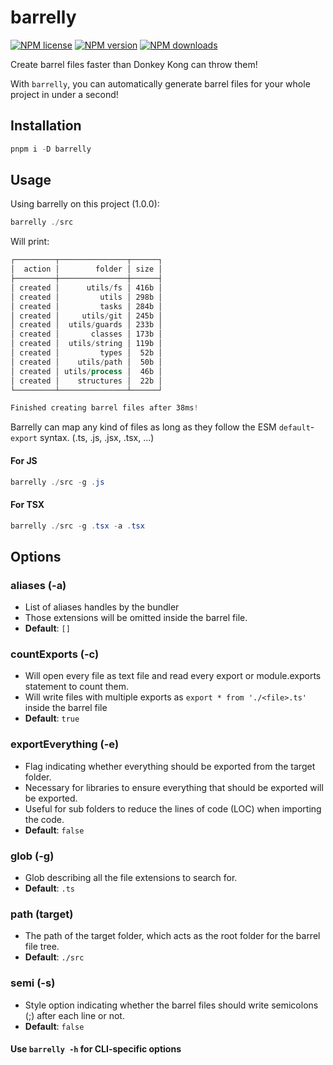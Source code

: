 # barrelly

[![NPM license](https://img.shields.io/npm/l/barrelly.svg)](https://www.npmjs.com/package/barrelly)
[![NPM version](https://img.shields.io/npm/v/barrelly.svg)](https://www.npmjs.com/package/barrelly)
[![NPM downloads](https://img.shields.io/npm/dm/barrelly.svg)](http://www.npmtrends.com/barrelly)

Create barrel files faster than Donkey Kong can throw them!

With `barrelly`, you can automatically generate barrel files for your whole project in under a second!

## Installation

```powershell
pnpm i -D barrelly
```

## Usage

Using barrelly on this project (1.0.0):

```powershell
barrelly ./src
```

Will print:

```powershell
┌─────────┬───────────────┬──────┐
│  action │        folder │ size │
├─────────┼───────────────┼──────┤
│ created │      utils/fs │ 416b │
│ created │         utils │ 298b │
│ created │         tasks │ 284b │
│ created │     utils/git │ 245b │
│ created │  utils/guards │ 233b │
│ created │       classes │ 173b │
│ created │  utils/string │ 119b │
│ created │         types │  52b │
│ created │    utils/path │  50b │
│ created │ utils/process │  46b │
│ created │    structures │  22b │
└─────────┴───────────────┴──────┘

Finished creating barrel files after 38ms!
```

Barrelly can map any kind of files as long as they follow the ESM `default`-`export` syntax. (.ts, .js, .jsx, .tsx, ...)

#### For JS

```powershell
barrelly ./src -g .js
```

#### For TSX

```powershell
barrelly ./src -g .tsx -a .tsx
```

## Options

### aliases (-a)

-   List of aliases handles by the bundler
-   Those extensions will be omitted inside the barrel file.
-   **Default**: `[]`

### countExports (-c)

-   Will open every file as text file and read every export or module.exports statement to count them.
-   Will write files with multiple exports as `export * from './<file>.ts'` inside the barrel file
-   **Default**: `true`

### exportEverything (-e)

-   Flag indicating whether everything should be exported from the target folder.
-   Necessary for libraries to ensure everything that should be exported will be exported.
-   Useful for sub folders to reduce the lines of code (LOC) when importing the code.
-   **Default**: `false`

### glob (-g)

-   Glob describing all the file extensions to search for.
-   **Default**: `.ts`

### path (target)

-   The path of the target folder, which acts as the root folder for the barrel file tree.
-   **Default**: `./src`

### semi (-s)

-   Style option indicating whether the barrel files should write semicolons (;) after each line or not.
-   **Default**: `false`

#### Use `barrelly -h` for CLI-specific options
